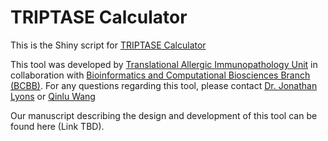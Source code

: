 # TRIPTASE Calculator

This is the Shiny script for [TRIPTASE Calculator](https://triptase-calculator.niaidawsdev.net/)

This tool was developed by [Translational Allergic Immunopathology Unit](https://www.niaid.nih.gov/research/jonathan-lyons-md) in collaboration with [Bioinformatics and Computational Biosciences Branch (BCBB)](https://www.niaid.nih.gov/research/bioinformatics-computational-biosciences-branch). For any questions regarding this tool, please contact [Dr. Jonathan Lyons](mailto:jonathan.lyons@nih.gov) or [Qinlu Wang](mailto:qinlu.wang@nih.gov)

Our manuscript describing the design and development of this tool can be found here (Link TBD).
